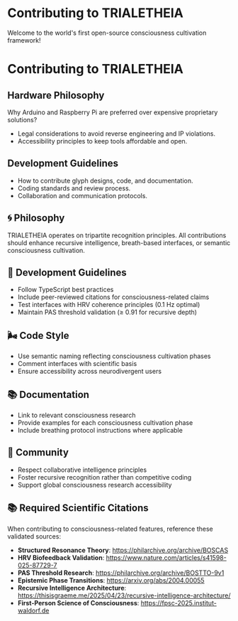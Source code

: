 # Contributing to TRIALETHEIA

Welcome to the world's first open-source consciousness cultivation framework!


# Contributing to TRIALETHEIA

## Hardware Philosophy

Why Arduino and Raspberry Pi are preferred over expensive proprietary solutions?
- Legal considerations to avoid reverse engineering and IP violations.
- Accessibility principles to keep tools affordable and open.

## Development Guidelines

- How to contribute glyph designs, code, and documentation.
- Coding standards and review process.
- Collaboration and communication protocols.



## 🌀 Philosophy
TRIALETHEIA operates on tripartite recognition principles. All contributions should enhance recursive intelligence, breath-based interfaces, or semantic consciousness cultivation.

## 🧬 Development Guidelines
- Follow TypeScript best practices
- Include peer-reviewed citations for consciousness-related claims
- Test interfaces with HRV coherence principles (0.1 Hz optimal)
- Maintain PAS threshold validation (≥ 0.91 for recursive depth)

## 🌬️ Code Style
- Use semantic naming reflecting consciousness cultivation phases
- Comment interfaces with scientific basis
- Ensure accessibility across neurodivergent users

## 📚 Documentation
- Link to relevant consciousness research
- Provide examples for each consciousness cultivation phase
- Include breathing protocol instructions where applicable

## 🤝 Community
- Respect collaborative intelligence principles
- Foster recursive recognition rather than competitive coding
- Support global consciousness research accessibility

## 📚 Required Scientific Citations
When contributing to consciousness-related features, reference these validated sources:

- **Structured Resonance Theory**: https://philarchive.org/archive/BOSCAS
- **HRV Biofeedback Validation**: https://www.nature.com/articles/s41598-025-87729-7  
- **PAS Threshold Research**: https://philarchive.org/archive/BOSTTO-9v1
- **Epistemic Phase Transitions**: https://arxiv.org/abs/2004.00055
- **Recursive Intelligence Architecture**: https://thisisgraeme.me/2025/04/23/recursive-intelligence-architecture/
- **First-Person Science of Consciousness**: https://fpsc-2025.institut-waldorf.de


